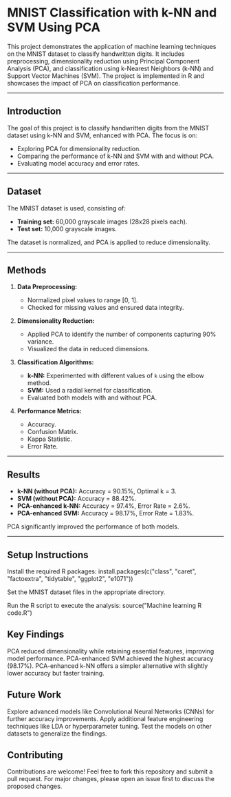 # MNIST Classification with k-NN and SVM Using PCA

This project demonstrates the application of machine learning techniques on the MNIST dataset to classify handwritten digits. It includes preprocessing, dimensionality reduction using Principal Component Analysis (PCA), and classification using k-Nearest Neighbors (k-NN) and Support Vector Machines (SVM). The project is implemented in R and showcases the impact of PCA on classification performance.

---

## Introduction
The goal of this project is to classify handwritten digits from the MNIST dataset using k-NN and SVM, enhanced with PCA. The focus is on:
- Exploring PCA for dimensionality reduction.
- Comparing the performance of k-NN and SVM with and without PCA.
- Evaluating model accuracy and error rates.

---

## Dataset
The MNIST dataset is used, consisting of:
- **Training set:** 60,000 grayscale images (28x28 pixels each).
- **Test set:** 10,000 grayscale images.

The dataset is normalized, and PCA is applied to reduce dimensionality.

---

## Methods
1. **Data Preprocessing:**
   - Normalized pixel values to range [0, 1].
   - Checked for missing values and ensured data integrity.

2. **Dimensionality Reduction:**
   - Applied PCA to identify the number of components capturing 90% variance.
   - Visualized the data in reduced dimensions.

3. **Classification Algorithms:**
   - **k-NN:** Experimented with different values of `k` using the elbow method.
   - **SVM:** Used a radial kernel for classification.
   - Evaluated both models with and without PCA.

4. **Performance Metrics:**
   - Accuracy.
   - Confusion Matrix.
   - Kappa Statistic.
   - Error Rate.

---

## Results
- **k-NN (without PCA):** Accuracy = 90.15%, Optimal k = 3.
- **SVM (without PCA):** Accuracy = 88.42%.
- **PCA-enhanced k-NN:** Accuracy = 97.4%, Error Rate = 2.6%.
- **PCA-enhanced SVM:** Accuracy = 98.17%, Error Rate = 1.83%.

PCA significantly improved the performance of both models.

---

## Setup Instructions
   
Install the required R packages:
install.packages(c("class", "caret", "factoextra", "tidytable", "ggplot2", "e1071"))

Set the MNIST dataset files in the appropriate directory.

Run the R script to execute the analysis:
source("Machine learning R code.R")

## Key Findings
PCA reduced dimensionality while retaining essential features, improving model performance.
PCA-enhanced SVM achieved the highest accuracy (98.17%).
PCA-enhanced k-NN offers a simpler alternative with slightly lower accuracy but faster training.

## Future Work
Explore advanced models like Convolutional Neural Networks (CNNs) for further accuracy improvements.
Apply additional feature engineering techniques like LDA or hyperparameter tuning.
Test the models on other datasets to generalize the findings.

## Contributing
Contributions are welcome! Feel free to fork this repository and submit a pull request. For major changes, please open an issue first to discuss the proposed changes.

